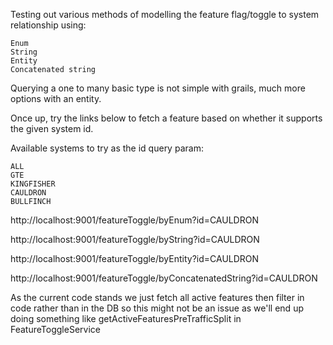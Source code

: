 Testing out various methods of modelling the feature flag/toggle to system relationship using:
   
    Enum 
    String
    Entity
    Concatenated string

Querying a one to many basic type is not simple with grails, much more options with an entity.

Once up, try the links below to fetch a feature based on whether it supports the given system id.

Available systems to try as the id query param:

    ALL
    GTE
    KINGFISHER
    CAULDRON
    BULLFINCH

http://localhost:9001/featureToggle/byEnum?id=CAULDRON

http://localhost:9001/featureToggle/byString?id=CAULDRON

http://localhost:9001/featureToggle/byEntity?id=CAULDRON

http://localhost:9001/featureToggle/byConcatenatedString?id=CAULDRON

As the current code stands we just fetch all active features then filter in code
rather than in the DB so this might not be an issue as we'll end up doing something like
getActiveFeaturesPreTrafficSplit in FeatureToggleService